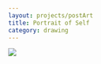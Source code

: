```yaml
---
layout: projects/postArt
title: Portrait of Self
category: drawing
---
```


<img src="../../img/drawings/self.jpg">
